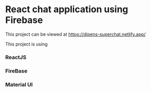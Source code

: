 # React chat application using Firebase

This project can be viewed at https://dipens-superchat.netlify.app/

This project is using

### ReactJS

### FireBase

### Material UI
